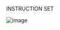 INSTRUCTION SET 

![image](https://github.com/user-attachments/assets/e6d8c66b-1e0c-4188-aecc-55b1d2d79b5f)


